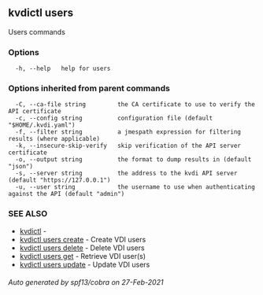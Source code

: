 ## kvdictl users

Users commands

### Options

```
  -h, --help   help for users
```

### Options inherited from parent commands

```
  -C, --ca-file string         the CA certificate to use to verify the API certificate
  -c, --config string          configuration file (default "$HOME/.kvdi.yaml")
  -f, --filter string          a jmespath expression for filtering results (where applicable)
  -k, --insecure-skip-verify   skip verification of the API server certificate
  -o, --output string          the format to dump results in (default "json")
  -s, --server string          the address to the kvdi API server (default "https://127.0.0.1")
  -u, --user string            the username to use when authenticating against the API (default "admin")
```

### SEE ALSO

* [kvdictl](kvdictl.md)	 - 
* [kvdictl users create](kvdictl_users_create.md)	 - Create VDI users
* [kvdictl users delete](kvdictl_users_delete.md)	 - Delete VDI users
* [kvdictl users get](kvdictl_users_get.md)	 - Retrieve VDI user(s)
* [kvdictl users update](kvdictl_users_update.md)	 - Update VDI users

###### Auto generated by spf13/cobra on 27-Feb-2021
